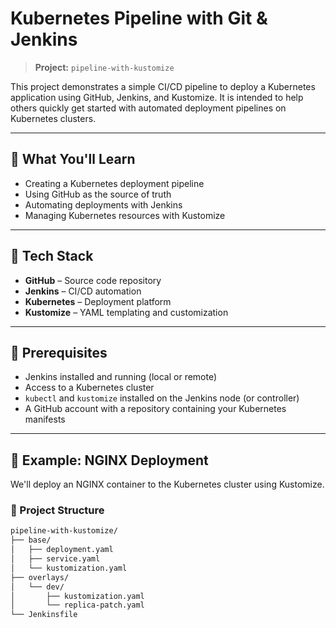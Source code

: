 # Kubernetes Pipeline with Git & Jenkins

> **Project:** `pipeline-with-kustomize`

This project demonstrates a simple CI/CD pipeline to deploy a Kubernetes application using GitHub, Jenkins, and Kustomize. It is intended to help others quickly get started with automated deployment pipelines on Kubernetes clusters.

---

## 🚀 What You'll Learn

- Creating a Kubernetes deployment pipeline  
- Using GitHub as the source of truth  
- Automating deployments with Jenkins  
- Managing Kubernetes resources with Kustomize  

---

## 🧰 Tech Stack

- **GitHub** – Source code repository  
- **Jenkins** – CI/CD automation  
- **Kubernetes** – Deployment platform  
- **Kustomize** – YAML templating and customization  

---

## 📝 Prerequisites

- Jenkins installed and running (local or remote)  
- Access to a Kubernetes cluster  
- `kubectl` and `kustomize` installed on the Jenkins node (or controller)  
- A GitHub account with a repository containing your Kubernetes manifests  

---

## 🧪 Example: NGINX Deployment

We'll deploy an NGINX container to the Kubernetes cluster using Kustomize.

### 📁 Project Structure

```bash
pipeline-with-kustomize/
├── base/
│   ├── deployment.yaml
│   ├── service.yaml
│   └── kustomization.yaml
├── overlays/
│   └── dev/
│       ├── kustomization.yaml
│       └── replica-patch.yaml
└── Jenkinsfile

